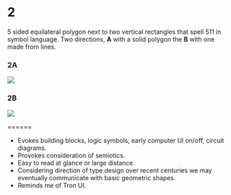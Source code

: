# 2

5 sided equilateral polygon next to two vertical rectangles that spell 511 in symbol language. Two directions, **A** with a solid polygon the **B** with one made from lines.

### 2A

![](https://rawgithub.com/jwdallas/phiveleven.identity/master/2/phiveleven_2A.svg)

### 2B

![](https://rawgithub.com/jwdallas/phiveleven.identity/master/2/phiveleven_2B.svg)

======
* Evokes building blocks, logic symbols, early computer UI on/off, circuit diagrams.
* Provokes consideration of semiotics.
* Easy to read at glance or large distance.
* Considering direction of type design over recent centuries we may eventually communicate with basic geometric shapes.
* Reminds me of Tron UI.
